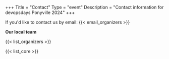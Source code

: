 +++
Title = "Contact"
Type = "event"
Description = "Contact information for devopsdays Ponyville 2024"
+++

If you'd like to contact us by email: {{< email_organizers >}}

**Our local team**

{{< list_organizers >}}


{{< list_core >}}
